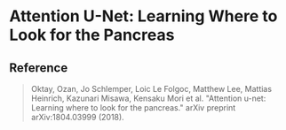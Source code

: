 # Attention U-Net: Learning Where to Look for the Pancreas

## Reference

> Oktay, Ozan, Jo Schlemper, Loic Le Folgoc, Matthew Lee, Mattias Heinrich, Kazunari Misawa, Kensaku Mori et al. "Attention u-net: Learning where to look for the pancreas." arXiv preprint arXiv:1804.03999 (2018).
